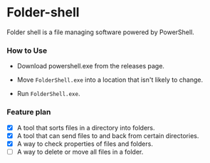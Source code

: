 # Folder-shell
Folder shell is a file managing software powered by PowerShell.

### How to Use
* Download powershell.exe from the releases page.

* Move `FolderShell.exe` into a location that isn't likely to change.

* Run `FolderShell.exe`.

### Feature plan
- [x] A tool that sorts files in a directory into folders.
- [x] A tool that can send files to and back from certain directories.
- [x] A way to check properties of files and folders.
- [ ] A way to delete or move all files in a folder.
